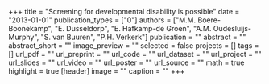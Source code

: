 +++
title = "Screening for developmental disability is possible"
date = "2013-01-01"
publication_types = ["0"]
authors = ["M.M. Boere-Boonekamp", "E. Dusseldorp", "E. Hafkamp-de Groen", "A.M. Oudesluijs-Murphy", "S. van Buuren", "P.H. Verkerk"]
publication = ""
abstract = ""
abstract_short = ""
image_preview = ""
selected = false
projects = []
tags = []
url_pdf = ""
url_preprint = ""
url_code = ""
url_dataset = ""
url_project = ""
url_slides = ""
url_video = ""
url_poster = ""
url_source = ""
math = true
highlight = true
[header]
image = ""
caption = ""
+++
